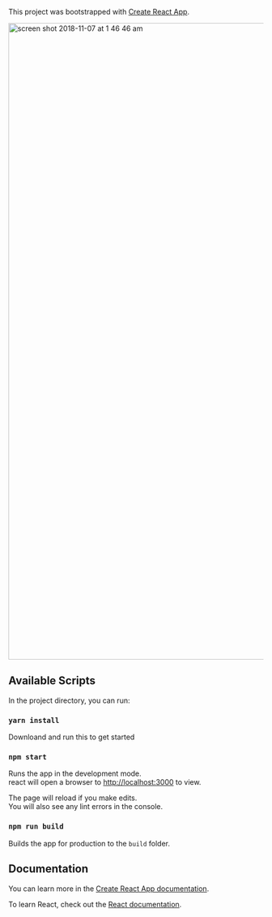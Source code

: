 This project was bootstrapped with [Create React App](https://github.com/facebook/create-react-app).

<img width="1255" alt="screen shot 2018-11-07 at 1 46 46 am" src="https://user-images.githubusercontent.com/7964585/48120394-3a0beb00-e22f-11e8-8e55-260586e8d10b.png">

## Available Scripts

In the project directory, you can run:
### `yarn install`

Downloand and run this to get started

### `npm start`

Runs the app in the development mode.<br>
react will open a browser to [http://localhost:3000](http://localhost:3000) to view.

The page will reload if you make edits.<br>
You will also see any lint errors in the console.

### `npm run build`

Builds the app for production to the `build` folder.<br>

## Documentation

You can learn more in the [Create React App documentation](https://facebook.github.io/create-react-app/docs/getting-started).

To learn React, check out the [React documentation](https://reactjs.org/).
